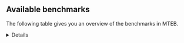 ## Available benchmarks
The following table gives you an overview of the benchmarks in MTEB.

<details>

<!-- This allows the table to be autogenerated in the future: -->
<!-- BENCHMARKS TABLE START -->

| Name | Leaderboard name | # Tasks | Task Types | Domains | Languages |
|------|------------------|---------|------------|---------|-----------|
| [BEIR](https://arxiv.org/abs/2104.08663) | BEIR | 15 | Retrieval: 15 | [Medical, Social, Blog, Government, Reviews, Academic, News, Encyclopaedic, Financial, Programming, Non-fiction, Written, Web] | eng |
| [BEIR-NL](https://arxiv.org/abs/2412.08329) | BEIR-NL | 15 | Retrieval: 15 | [Medical, Academic, Encyclopaedic, Non-fiction, Written, Web] | nld |
| [BRIGHT](https://brightbenchmark.github.io/) | BRIGHT | 1 | Retrieval: 1 | [Non-fiction, Written] | eng |
| [BRIGHT (long)](https://brightbenchmark.github.io/) | BRIGHT (long) | 1 | Retrieval: 1 | [Non-fiction, Written] | eng |
| [BuiltBench(eng)](https://arxiv.org/abs/2411.12056) | BuiltBench(eng) | 4 | Clustering: 2, Retrieval: 1, Reranking: 1 | [Engineering, Written] | eng |
| [ChemTEB](https://arxiv.org/abs/2412.00532) | Chemical | 27 | BitextMining: 1, Classification: 17, Clustering: 2, PairClassification: 5, Retrieval: 2 | [Chemistry] | spa,fra,deu,por,hin,kor,msa,jpn,eng,zho,ces,tur,nld |
| [CoIR](https://github.com/CoIR-team/coir) | Code Information Retrieval | 10 | Retrieval: 10 | [Written, Programming] | python,c++,sql,java,javascript,go,php,eng,ruby |
| [CodeRAG](https://arxiv.org/abs/2406.14497) | CodeRAG | 4 | Reranking: 4 | [Programming] | python |
| [Encodechka](https://github.com/avidale/encodechka) | Encodechka | 7 | STS: 2, Classification: 4, PairClassification: 1 | [Fiction, Social, Government, News, Non-fiction, Written, Web] | rus |
| [FollowIR](https://arxiv.org/abs/2403.15246) | Instruction Following | 3 | InstructionRetrieval: 3 | [News, Written] | eng |
| [LongEmbed](https://arxiv.org/abs/2404.12096v2) | Long-context Retrieval | 6 | Retrieval: 6 | [Fiction, Blog, Academic, Spoken, Non-fiction, Written, Encyclopaedic] | eng |
| [MIEB(Img)](https://arxiv.org/abs/2504.10471) | Image only | 49 | Any2AnyRetrieval: 15, ImageClassification: 22, ImageClustering: 5, VisualSTS(eng): 5, VisualSTS(multi): 2 | [Medical, Written, Social, Blog, Reviews, News, Spoken, Encyclopaedic, Non-fiction, Scene, Web] | ara,spa,fra,rus,ita,deu,por,cmn,kor,pol,eng,tur,nld |
| [MIEB(Multilingual)](https://arxiv.org/abs/2504.10471) | Image-Text, Multilingual | 130 | ImageClassification: 22, ImageClustering: 5, ZeroShotClassification: 23, VisionCentricQA: 6, Compositionality: 7, VisualSTS(eng): 7, Any2AnyRetrieval: 45, DocumentUnderstanding: 10, Any2AnyMultilingualRetrieval: 3, VisualSTS(multi): 2 | [Medical, Constructed, Written, Social, Blog, Reviews, Academic, News, Encyclopaedic, Spoken, Non-fiction, Scene, Web] | fra,ita,deu,tha,ind,vie,swe,cmn,kor,bul,jpn,ukr,zho,heb,est,ara,spa,hun,nor,dan,fin,mri,hrv,fas,ben,ron,swa,ell,fil,por,quz,ces,eng,rus,hin,pol,tel,tur,nld |
| [MIEB(eng)](https://arxiv.org/abs/2504.10471) | Image-Text, English | 125 | ImageClassification: 22, ImageClustering: 5, ZeroShotClassification: 23, VisionCentricQA: 6, Compositionality: 7, VisualSTS(eng): 7, Any2AnyRetrieval: 45, DocumentUnderstanding: 10 | [Medical, Constructed, Written, Social, Blog, Reviews, Academic, News, Encyclopaedic, Spoken, Non-fiction, Scene, Web] | eng |
| [MIEB(lite)](https://arxiv.org/abs/2504.10471) | Image-Text, Lite | 51 | ImageClassification: 8, ImageClustering: 2, ZeroShotClassification: 7, VisionCentricQA: 5, Compositionality: 6, VisualSTS(eng): 2, VisualSTS(multi): 2, Any2AnyRetrieval: 11, DocumentUnderstanding: 6, Any2AnyMultilingualRetrieval: 2 | [Medical, Written, Social, Blog, Reviews, Academic, News, Encyclopaedic, Spoken, Non-fiction, Scene, Web] | fra,ita,deu,tha,ind,vie,swe,cmn,kor,bul,jpn,ukr,zho,heb,est,ara,spa,hun,nor,dan,fin,mri,hrv,fas,ben,ron,swa,ell,fil,por,quz,eng,ces,rus,hin,pol,tel,tur,nld |
| [MINERSBitextMining](https://arxiv.org/pdf/2406.07424) | MINERSBitextMining | 7 | BitextMining: 7 | [Social, Reviews, Written] | dsb,fra,bhp,uzb,cym,tha,hsb,ang,bul,war,dtp,sun,heb,tgl,spa,hun,bjn,arq,cha,cbk,ace,bug,hrv,mhr,lit,fao,ben,ron,tuk,por,mal,tat,slk,min,gle,yor,ban,awa,kaz,nij,gla,aze,cat,mui,ita,ind,vie,cmn,ukr,abs,mkd,est,lfn,fin,max,ile,jav,glg,pam,ast,bew,bbc,bos,eng,ces,cor,afr,slv,sqi,nno,lvs,mad,lat,pol,mar,tzl,pcm,orv,tur,csb,kab,xho,uig,bel,eus,kor,hye,jpn,yid,yue,nov,bre,kat,epo,urd,ell,fry,tam,zsm,ibo,khm,hau,rej,deu,swh,swe,ina,ido,srp,ara,arz,kzj,dan,amh,ceb,nds,ber,kur,mon,wuu,isl,mak,rus,gsw,pms,hin,nob,oci,pes,swg,tel,nld |
| MTEB(Code, v1) | Code | 12 | Retrieval: 12 | [Written, Programming] | rust,shell,swift,python,c++,scala,sql,go,java,javascript,typescript,php,c,eng,ruby |
| MTEB(Europe, v1) | European | 74 | BitextMining: 7, Classification: 21, Clustering: 8, Retrieval: 15, InstructionRetrieval: 3, MultilabelClassification: 2, PairClassification: 6, Reranking: 3, STS: 9 | [Legal, Subtitles, Social, Reviews, News, Spoken, Written, Encyclopaedic, Constructed, Web, Fiction, Medical, Blog, Government, Academic, Religious, Financial, Programming, Non-fiction] | fra,ita,deu,swe,eus,bul,est,spa,hun,lav,dan,fin,hrv,lit,fao,ron,ell,por,rom,mlt,isl,slk,ces,eng,gle,slv,nno,nob,pol,nld |
| MTEB(Indic, v1) | Indic | 23 | BitextMining: 4, Clustering: 1, Classification: 13, PairClassification: 1, Retrieval: 2, Reranking: 1, STS: 1 | [Fiction, Legal, Constructed, Social, Government, Reviews, Spoken, News, Religious, Encyclopaedic, Non-fiction, Written, Web] | ory,bho,doi,boy,mwr,pus,sat,mai,mup,snd,ben,urd,pan,asm,gbm,gom,kan,kas,mal,tam,san,eng,brx,nep,guj,awa,hin,bgc,hne,raj,npi,mni,bod,mar,tel |
| MTEB(Law, v1) | Legal | 8 | Retrieval: 8 | [Written, Legal] | zho,eng,deu |
| MTEB(Medical, v1) | Medical | 12 | Retrieval: 9, Clustering: 2, Reranking: 1 | [Medical, Government, Academic, Non-fiction, Written, Web] | spa,ara,fra,rus,vie,cmn,kor,pol,zho,eng |
| MTEB(Multilingual, v1) | Multilingual | 132 | BitextMining: 13, Classification: 43, Clustering: 17, Retrieval: 18, InstructionRetrieval: 3, MultilabelClassification: 5, PairClassification: 11, Reranking: 6, STS: 16 | [Legal, Subtitles, Social, Reviews, News, Spoken, Written, Encyclopaedic, Constructed, Entertainment, Web, Fiction, Medical, Blog, Government, Academic, Religious, Financial, Programming, Non-fiction] | shi,ory,fra,sgb,bhp,spy,dsb,cym,ncu,otn,tfr,ayr,tzj,cap,bjp,amr,dji,kiz,klt,pio,ruf,bhg,dwy,tgl,wed,zab,ntu,abx,hun,plu,cjo,cab,sah,tpi,yuj,wbi,wol,hrv,acr,cbs,cut,kgk,ksr,maz,quf,viv,yap,mlh,kiw,mjc,pan,geb,bkx,atg,snp,pma,ckb,pon,lbb,tgo,agu,mmx,sue,tgp,ons,mkl,awa,kyz,pag,poy,bjz,djr,tsn,tiy,mey,bvd,aon,nhg,crx,waj,bho,mie,caf,gng,jiv,zat,cso,usa,tnc,abs,zpl,bjr,zga,zpo,mva,chv,kyf,aak,ipi,tnk,hot,zul,miz,pwg,ile,msm,jav,auy,swp,umb,cwe,xed,are,mwe,cub,ces,snx,zpv,yuw,slv,qvc,ctu,tca,urw,ven,nsn,plt,nou,kam,pol,mad,acm,wat,ndg,udu,bps,lua,suz,uig,mpj,tos,azz,mag,srq,cbu,pap,cbr,dgz,tte,uzn,hlt,bem,jae,nfa,aai,naf,ake,beo,ken,kbq,cmo,far,inb,kpw,gvn,seh,sco,gbm,agd,tbc,uri,cnt,cpu,aby,khk,fry,kas,ubu,kmr,kql,mos,sin,heg,mic,nii,ixl,tsw,nya,kwf,omw,ssx,tod,hau,ian,sbe,wsk,npi,sab,ape,spp,wrs,nss,kto,mgh,gvc,kac,nnq,ido,bbb,lex,mee,agr,mph,maa,cpa,kbp,kzj,poh,dan,bsn,gnw,myy,aey,fai,nif,msa,yal,mlp,dyu,cuc,fas,gfk,zac,ber,fue,kea,qvz,bao,rug,srm,tzo,ary,zpz,bqp,mmo,trc,apb,mti,kkl,tel,mbb,zai,tha,cak,taj,gul,grn,ang,amm,mam,bul,cek,knj,qwh,krc,con,guh,tuc,lav,kze,tof,gux,tue,ong,bdd,azb,lit,gyr,knv,pir,reg,tuk,tif,bss,dah,mca,mcd,zao,svk,wiu,zaj,mig,hat,som,cya,ngu,yor,zav,adz,zaw,vec,yon,mcp,wrk,nso,raj,mil,acu,mbl,aze,knc,gup,pls,not,pri,kbm,poi,tbf,zad,tee,arl,ind,tbg,bsp,cmn,djk,bjv,jni,kkc,kik,rai,apc,mkd,qve,usp,lmo,daa,bch,nor,bon,bzj,mri,kmb,shn,mbc,taq,tcs,yka,max,emp,kek,dgc,ndj,tmd,qvh,ast,eko,ikk,kyg,khs,bbc,urt,gvs,myk,cor,mxp,xon,guj,ziw,dwr,npl,nak,nin,qxo,sqi,eri,tzl,abt,bef,tna,sxb,doi,kje,qul,kmh,hix,zpc,kdc,kbh,pab,dob,srn,zia,nbq,sri,soy,kat,ssg,knf,cpc,meq,yva,mio,gah,muy,epo,tcz,urd,cuk,als,enq,nwi,msy,azg,bpr,nhe,bmr,gui,apr,ton,pah,nas,nys,nde,mau,jid,prf,llg,crn,amf,nop,tdt,aoi,tet,wap,msk,obo,tyv,mit,gym,blz,kpf,cac,mcf,awx,ssw,rej,hch,mgw,ptp,okv,apu,ign,tnp,mwr,ina,kqa,mks,mwf,nna,spl,sps,nyu,huv,mav,rgu,zsr,zho,arz,gaz,sus,yut,lus,kue,amh,ceb,dzo,atb,snd,qvn,lgl,khz,tim,zpm,med,hvn,ngp,mle,for,mwc,mon,bak,wuu,chk,ulk,chf,lug,isl,kir,nhy,meu,ncl,brx,mak,aui,luo,pms,jvn,ycn,ame,kmu,ajp,hin,mto,nob,sny,msc,bmu,pes,kjs,bhl,piu,boa,box,zyp,myu,cpb,hsb,aii,gof,azj,nho,war,lij,dtp,ikw,gub,iws,dov,xla,kvn,otm,tir,nko,cbk,zas,ace,bug,gmv,fao,ppo,alp,asm,ptu,mgc,por,aom,kan,quc,mlt,mal,kde,cpy,tat,san,slk,wmw,gnn,soq,nhw,ban,zpq,hto,ssd,ttc,wiv,nij,cjv,dgr,amu,gla,bgc,crh,agt,xnn,mcr,alq,wnu,amp,tav,yre,mui,cle,cni,dop,nhr,tpt,ghs,vie,ztq,ktm,pus,cbt,aoj,mco,etr,ukr,tzm,nuy,cjk,poe,zca,lfn,fin,kdl,sim,sag,glg,fur,ood,fil,ote,pad,szl,anh,cav,cbv,esk,cbc,mlg,gaw,pao,tlf,sja,stp,eng,mhl,tuo,bxh,acq,top,dif,hns,mcb,lbk,mzz,yad,nqo,mib,kne,lat,tew,mar,zlm,mux,tur,orv,csb,dww,kin,xho,tah,bbr,kup,buk,bel,eus,kor,yrb,mkn,hye,arp,jpn,byx,sbk,yid,blw,amo,mir,nca,auc,hbo,uli,mps,kaq,spm,acf,kyq,ntp,rkb,tuf,wbp,nab,cgc,sbs,met,gun,srd,msb,kqw,kbc,wer,ura,ell,kwj,fuh,gom,hub,rom,urb,wln,qvm,fij,zsm,kpx,lww,mpt,hla,caa,ntj,ots,qup,dad,sua,zar,ibo,aly,kwd,mni,opm,tso,mwp,bvr,bgs,ebk,mxq,maj,mqb,ncj,wmt,deu,swh,xsi,wuv,bzd,swe,nhi,amk,toj,lao,sat,gum,jao,ara,imo,bkd,wos,chd,kpr,ydd,hmn,kpg,cui,nds,ese,aaz,tpz,gwi,kur,mox,agm,tbz,ksd,tum,yaa,rus,cth,cot,leu,tpa,oci,hus,pjt,aer,lif,guo,run,uzb,snn,aso,zap,bea,heb,nch,emi,kmk,spa,sun,fon,sll,mna,fuc,bjn,arq,kos,cha,ksj,arn,wim,qvs,fuv,mop,taw,otq,mhr,dik,tku,lac,cux,apn,ben,ron,yle,kqc,nus,bmk,zos,lim,mbh,smk,noa,chq,aia,mbt,hmo,rop,min,gle,kud,vid,amn,gdr,sey,kaz,sna,fuf,vmy,cop,maq,gdn,kqf,hne,atd,cax,zpu,prs,kms,amx,yml,zaa,agg,iou,ars,cat,ita,bsj,gvf,mbs,tiw,boy,csy,gai,kyc,xtd,tbo,nvm,ino,beu,est,xbi,bba,nlg,agn,zty,lin,ded,aka,mcq,aau,mvn,ilo,qub,arb,bgt,apw,clu,pam,mqj,rwo,faa,isn,bew,tac,yaq,smo,bos,snc,qxh,quh,cco,haw,bus,afr,car,zam,bzh,cta,gam,mbj,nhu,yss,qxn,nno,myw,lvs,hui,ewe,klv,dhg,mpp,sgz,pcm,kab,wro,orm,ltg,lid,bnp,toc,quy,xtm,glk,roo,aeb,byr,chz,yue,glv,kwi,nov,mpx,bco,bre,tnn,mya,upv,mup,mpm,kpj,ata,kgf,rmc,too,uvh,cof,tvk,shp,boj,div,bjk,grc,ltz,wal,ubr,bkq,scn,jac,apz,tam,kmg,ctp,kew,cme,khm,bod,txq,rro,bmh,ffm,awb,mkj,kmo,pbt,cao,shj,kvg,bki,rmy,avt,mai,srp,cbi,row,bqc,mdy,mih,kgp,kon,mxt,uvl,anv,ter,mxb,swa,tgk,big,lcm,awk,huu,jic,mek,tke,att,yby,qvw,txu,xav,twi,cnl,nep,gsw,hop,pib,sot,swg,wnc,bam,nld |
| [MTEB(Scandinavian, v1)](https://kennethenevoldsen.github.io/scandinavian-embedding-benchmark/) | Scandinavian | 28 | BitextMining: 2, Classification: 13, Retrieval: 7, Clustering: 6 | [Fiction, Legal, Social, Blog, Reviews, Government, News, Spoken, Encyclopaedic, Non-fiction, Written, Web] | swe,dan,nno,nob,isl,fao |
| [MTEB(cmn, v1)](https://github.com/FlagOpen/FlagEmbedding/tree/master/research/C_MTEB) | Chinese | 32 | Retrieval: 8, Reranking: 4, PairClassification: 2, Clustering: 4, STS: 7, Classification: 7 | [Medical, Entertainment, Government, Academic, Financial, Non-fiction, Written] | cmn |
| [MTEB(deu, v1)](https://arxiv.org/html/2401.02709v1) | German | 19 | Classification: 6, Clustering: 4, PairClassification: 2, Reranking: 1, Retrieval: 4, STS: 2 | [Legal, Reviews, Spoken, News, Encyclopaedic, Non-fiction, Written, Web] | deu |
| MTEB(eng, v1) | English Legacy | 56 | Classification: 12, Retrieval: 15, Clustering: 11, Reranking: 4, STS: 10, PairClassification: 3, Summarization: 1 | [Medical, Social, Blog, Reviews, Government, Academic, Spoken, Encyclopaedic, Financial, News, Programming, Non-fiction, Written, Web] | eng |
| MTEB(eng, v2) | English | 41 | Retrieval: 10, Clustering: 8, Reranking: 2, STS: 9, Classification: 8, PairClassification: 3, Summarization: 1 | [Medical, Social, Blog, Reviews, Academic, Spoken, Encyclopaedic, Financial, News, Programming, Non-fiction, Written, Web] | eng |
| MTEB(fas, beta) | Farsi (BETA) | 60 | Classification: 18, Clustering: 5, PairClassification: 8, Reranking: 2, Retrieval: 21, STS: 3, BitextMining: 3 | [Medical, Social, Blog, Reviews, Spoken, Academic, News, Religious, Encyclopaedic, Written, Web] | fas |
| [MTEB(fra, v1)](https://arxiv.org/abs/2405.20468) | French | 25 | Classification: 6, Clustering: 7, PairClassification: 1, Reranking: 2, Retrieval: 5, STS: 3, Summarization: 1 | [Web, Legal, Social, Reviews, News, Spoken, Academic, Non-fiction, Written, Encyclopaedic] | fra,eng |
| [MTEB(jpn, v1)](https://github.com/sbintuitions/JMTEB) | Japanese | 16 | Clustering: 2, Classification: 4, STS: 2, PairClassification: 1, Retrieval: 6, Reranking: 1 | [Reviews, News, Spoken, Encyclopaedic, Academic, Non-fiction, Written, Web] | jpn |
| MTEB(kor, v1) | Korean | 6 | Classification: 1, Reranking: 1, Retrieval: 2, STS: 2 | [Web, Reviews, News, Spoken, Written, Encyclopaedic] | kor |
| [MTEB(pol, v1)](https://arxiv.org/abs/2405.10138) | Polish | 17 | Classification: 7, Clustering: 3, PairClassification: 4, STS: 3 | [Fiction, Legal, Social, Reviews, Spoken, Academic, News, Non-fiction, Written, Web] | pol |
| [MTEB(rus, v1)](https://aclanthology.org/2023.eacl-main.148/) | Russian | 23 | Classification: 9, Clustering: 3, MultilabelClassification: 2, PairClassification: 1, Reranking: 2, Retrieval: 3, STS: 3 | [Social, Blog, Reviews, News, Spoken, Academic, Encyclopaedic, Written, Web] | rus |
| [NanoBEIR](https://huggingface.co/collections/zeta-alpha-ai/nanobeir-66e1a0af21dfd93e620cd9f6) | NanoBEIR | 13 | Retrieval: 13 | [Medical, Web, Social, Academic, News, Non-fiction, Written, Encyclopaedic] | eng |
| [RAR-b](https://arxiv.org/abs/2404.06347) | Reasoning retrieval | 17 | Retrieval: 17 | [Written, Encyclopaedic, Programming] | eng |

<!-- BENCHMARKS TABLE END -->
